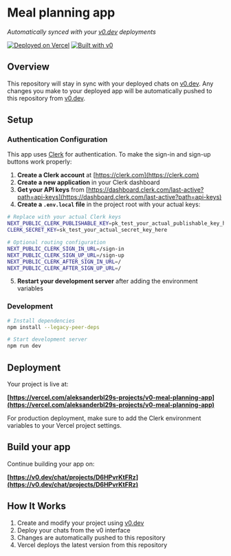 # Meal planning app

*Automatically synced with your [v0.dev](https://v0.dev) deployments*

[![Deployed on Vercel](https://img.shields.io/badge/Deployed%20on-Vercel-black?style=for-the-badge&logo=vercel)](https://vercel.com/aleksanderbl29s-projects/v0-meal-planning-app)
[![Built with v0](https://img.shields.io/badge/Built%20with-v0.dev-black?style=for-the-badge)](https://v0.dev/chat/projects/D6HPvrKtFRz)

## Overview

This repository will stay in sync with your deployed chats on [v0.dev](https://v0.dev).
Any changes you make to your deployed app will be automatically pushed to this repository from [v0.dev](https://v0.dev).

## Setup

### Authentication Configuration

This app uses [Clerk](https://clerk.com) for authentication. To make the sign-in and sign-up buttons work properly:

1. **Create a Clerk account** at [https://clerk.com](https://clerk.com)
2. **Create a new application** in your Clerk dashboard
3. **Get your API keys** from [https://dashboard.clerk.com/last-active?path=api-keys](https://dashboard.clerk.com/last-active?path=api-keys)
4. **Create a `.env.local` file** in the project root with your actual keys:

```bash
# Replace with your actual Clerk keys
NEXT_PUBLIC_CLERK_PUBLISHABLE_KEY=pk_test_your_actual_publishable_key_here
CLERK_SECRET_KEY=sk_test_your_actual_secret_key_here

# Optional routing configuration
NEXT_PUBLIC_CLERK_SIGN_IN_URL=/sign-in
NEXT_PUBLIC_CLERK_SIGN_UP_URL=/sign-up
NEXT_PUBLIC_CLERK_AFTER_SIGN_IN_URL=/
NEXT_PUBLIC_CLERK_AFTER_SIGN_UP_URL=/
```

5. **Restart your development server** after adding the environment variables

### Development

```bash
# Install dependencies
npm install --legacy-peer-deps

# Start development server
npm run dev
```

## Deployment

Your project is live at:

**[https://vercel.com/aleksanderbl29s-projects/v0-meal-planning-app](https://vercel.com/aleksanderbl29s-projects/v0-meal-planning-app)**

For production deployment, make sure to add the Clerk environment variables to your Vercel project settings.

## Build your app

Continue building your app on:

**[https://v0.dev/chat/projects/D6HPvrKtFRz](https://v0.dev/chat/projects/D6HPvrKtFRz)**

## How It Works

1. Create and modify your project using [v0.dev](https://v0.dev)
2. Deploy your chats from the v0 interface
3. Changes are automatically pushed to this repository
4. Vercel deploys the latest version from this repository
